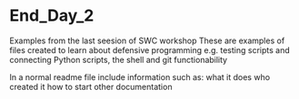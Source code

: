 # End_Day_2
Examples from the last seesion of SWC workshop
These are examples of files created to learn about defensive programming e.g. testing scripts and connecting Python scripts, the shell and git functionability

In a normal readme file include information such as:
what it does
who created it
how to start
other documentation
